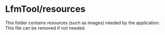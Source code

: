# LfmTool/resources

This folder contains resources (such as images) needed by the application. This file can
be removed if not needed.
